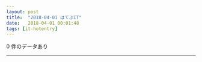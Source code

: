 ```yaml
---
layout: post
title:  "2018-04-01 はてぶIT"
date:   2018-04-01 00:01:48
tags: [it-hotentry]
---
```

0 件のデータあり

<hr>
